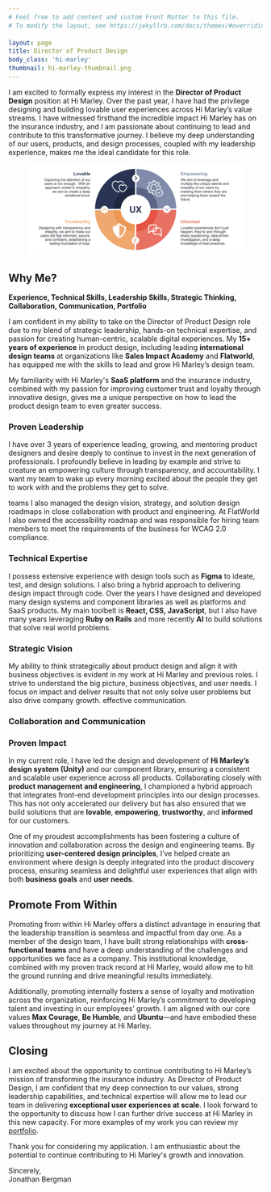 ```yaml
---
# Feel free to add content and custom Front Matter to this file.
# To modify the layout, see https://jekyllrb.com/docs/themes/#overriding-theme-defaults

layout: page
title: Director of Product Design
body_class: 'hi-marley'
thumbnail: hi-marley-thumbnail.png
---
```


I am excited to formally express my interest in the **Director of Product Design** position at Hi Marley. Over the past year, I have had the privilege designing and building lovable user experiences across Hi Marley’s value streams. I have witnessed firsthand the incredible impact Hi Marley has on the insurance industry, and I am passionate about continuing to lead and contribute to this transformative journey. I believe my deep understanding of our users, products, and design processes, coupled with my leadership experience, makes me the ideal candidate for this role.

<figure><img src="/assets/images/principles.png" alt="Hi Marley's Design Principles"/></figure>


## Why Me?

**Experience, Technical Skills, Leadership Skills, Strategic Thinking, Collaboration, Communication, Portfolio**

I am confident in my ability to take on the Director of Product Design role due to my blend of strategic leadership, hands-on technical expertise, and passion for creating human-centric, scalable digital experiences. My **15+ years of experience** in product design, including leading **international design teams** at organizations like **Sales Impact Academy** and **Flatworld**, has equipped me with the skills to lead and grow Hi Marley’s design team.

My familiarity with Hi Marley's **SaaS platform** and the insurance industry, combined with my passion for improving customer trust and loyalty through innovative design, gives me a unique perspective on how to lead the product design team to even greater success.

### Proven Leadership

I have over 3 years of experience leading, growing, and mentoring product designers and desire deeply to continue to invest in the next generation of professionals.  I profoundly believe in leading by example and strive to creature an empowering culture through transparency, and accountability. I want my team to wake up every morning excited about the people they get to work with and the problems they get to solve.

 teams I also managed the design vision, strategy, and solution design roadmaps in close collaboration with product and engineering. At FlatWorld I also owned the accessibility roadmap and was responsible for hiring team members to meet the requirements of the business for WCAG 2.0 compliance.


### Technical Expertise

I possess extensive experience with design tools such as **Figma** to ideate, test, and design solutions. I also bring a hybrid approach to delivering design impact through code. Over the years I have designed and developed many design systems and component libraries as well as platforms and SaaS products. My main toolbelt is **React, CSS, JavaScript**, but I also have many years leveraging **Ruby on Rails** and more recently **AI** to build solutions that solve real world problems.

### Strategic Vision

My ability to think strategically about product design and align it with business objectives is evident in my work at Hi Marley and previous roles. I strive to understand the big picture, business objectives, and user needs. I focus on impact and deliver results that not only solve user problems but also drive company growth. effective communication.

### Collaboration and Communication

### Proven Impact
In my current role, I have led the design and development of **Hi Marley’s design system (Unity)** and our component library, ensuring a consistent and scalable user experience across all products. Collaborating closely with **product management and engineering**, I championed a hybrid approach that integrates front-end development principles into our design processes. This has not only accelerated our delivery but has also ensured that we build solutions that are **lovable**, **empowering**, **trustworthy**, and **informed** for our customers.  

One of my proudest accomplishments has been fostering a culture of innovation and collaboration across the design and engineering teams. By prioritizing **user-centered design principles**, I’ve helped create an environment where design is deeply integrated into the product discovery process, ensuring seamless and delightful user experiences that align with both **business goals** and **user needs**.

## Promote From Within
Promoting from within Hi Marley offers a distinct advantage in ensuring that the leadership transition is seamless and impactful from day one. As a member of the design team, I have built strong relationships with **cross-functional teams** and have a deep understanding of the challenges and opportunities we face as a company. This institutional knowledge, combined with my proven track record at Hi Marley, would allow me to hit the ground running and drive meaningful results immediately.

Additionally, promoting internally fosters a sense of loyalty and motivation across the organization, reinforcing Hi Marley’s commitment to developing talent and investing in our employees’ growth. I am aligned with our core values **Max Courage**, **Be Humble**, and **Ubuntu**—and have embodied these values throughout my journey at Hi Marley.

## Closing
I am excited about the opportunity to continue contributing to Hi Marley’s mission of transforming the insurance industry. As Director of Product Design, I am confident that my deep connection to our values, strong leadership capabilities, and technical expertise will allow me to lead our team in delivering **exceptional user experiences at scale**. I look forward to the opportunity to discuss how I can further drive success at Hi Marley in this new capacity. For more examples of my work you can review my [portfolio](/).


Thank you for considering my application. I am enthusiastic about the potential to continue contributing to Hi Marley's growth and innovation.

Sincerely,  
Jonathan Bergman

